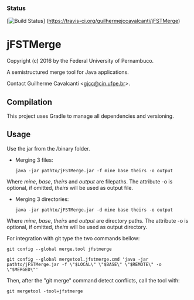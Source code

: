### Status
[![Build Status](https://travis-ci.org/guilhermejccavalcanti/jFSTMerge.png)] (https://travis-ci.org/guilhermejccavalcanti/jFSTMerge)

jFSTMerge
========

Copyright (c) 2016 by the Federal University of Pernambuco.

A semistructured merge tool for Java applications.

Contact Guilherme Cavalcanti &lt;<gjcc@cin.ufpe.br>&gt;.

Compilation
-----------
This project uses Gradle to manage all dependencies and versioning. 

Usage
-------------
Use the jar from the /binary folder.

* Merging 3 files:

   `java -jar pathto/jFSTMerge.jar -f mine base theirs -o output`

Where *mine*, *base*, *theirs* and *output* are filepaths.
The attribute -o is optional, if omitted, *theirs* will be used as output file.

* Merging 3 directories:

   `java -jar pathto/jFSTMerge.jar -d mine base theirs -o output`
 
Where *mine*, *base*, *theirs* and *output* are directory paths.
The attribute -o is optional, if omitted, *theirs* will be used as output directory.

For integration with git type the two commands bellow:

   `git config --global merge.tool jfstmerge`
   
   `git config --global mergetool.jfstmerge.cmd 'java -jar pathto/jFSTMerge.jar -f \"$LOCAL\" \"$BASE\" \"$REMOTE\" -o \"$MERGED\"'`

Then, after the "git merge" command detect conflicts, call the tool with:

   `git mergetool -tool=jfstmerge`

